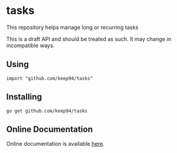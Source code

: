 tasks
=====

This repository helps manage long or recurring tasks

This is a draft API and should be treated as such. It may change in
incompatible ways.

## Using

	import "github.com/keep94/tasks"

## Installing

	go get github.com/keep94/tasks

## Online Documentation

Online documentation is available [here](http://go.pkgdoc.org/github.com/keep94/tasks).


